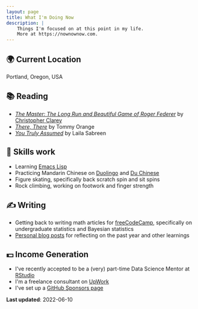 ```yaml
---
layout: page
title: What I'm Doing Now
description: |
    Things I'm focused on at this point in my life.
    More at https://nownownow.com.
---
```


## 🌍 Current Location

Portland, Oregon, USA

## 📚 Reading

- [_The Master: The Long Run and Beautiful Game of Roger Federer_](https://bookshop.org/books/the-master-the-long-run-and-beautiful-game-of-roger-federer/9781538719268)
  by [Christopher Clarey](https://twitter.com/christophclarey)
- [_There, There_](https://app.thestorygraph.com/books/7cbab85f-03e0-449c-ae1c-246d52a8691c)
  by Tommy Orange
- [_You Truly Assumed_](https://app.thestorygraph.com/books/e0de6774-ca4e-4f84-bad9-1bf973937587)
  by Laila Sabreen

## 🎼 Skills work

- Learning [Emacs Lisp](https://www.gnu.org/software/emacs/manual/html_node/elisp/)
- Practicing Mandarin Chinese on [Duolingo](https://duolingo.com) and
  [Du Chinese](https://www.duchinese.net)
- Figure skating, specifically back scratch spin and sit spins
- Rock climbing, working on footwork and finger strength

## ✍️ Writing

- Getting back to writing math articles for
  [freeCodeCamp](freecodecamp.org/news/author/erictleung/),
  specifically on undergraduate statistics and Bayesian statistics
- [Personal blog posts](https://erictleung.com/blog) for reflecting on the past
  year and other learnings

## 💵 Income Generation

- I've recently accepted to be a (very) part-time Data Science Mentor at
  [RStudio](https://www.rstudio.com/academy)
- I'm a freelance consultant on
  [UpWork](https://www.upwork.com/freelancers/~013dbc580b3a5f97ac)
- I've set up a [GitHub Sponsors page](https://github.com/sponsors/erictleung)

**Last updated**: 2022-06-10
